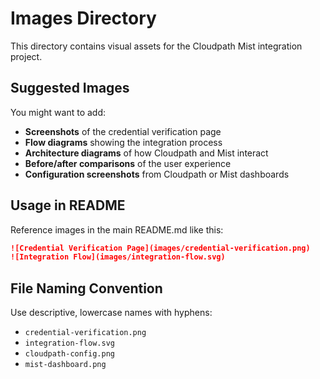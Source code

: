 # Images Directory

This directory contains visual assets for the Cloudpath Mist integration project.

## Suggested Images

You might want to add:

- **Screenshots** of the credential verification page
- **Flow diagrams** showing the integration process
- **Architecture diagrams** of how Cloudpath and Mist interact
- **Before/after comparisons** of the user experience
- **Configuration screenshots** from Cloudpath or Mist dashboards

## Usage in README

Reference images in the main README.md like this:
```markdown
![Credential Verification Page](images/credential-verification.png)
![Integration Flow](images/integration-flow.svg)
```

## File Naming Convention

Use descriptive, lowercase names with hyphens:
- `credential-verification.png`
- `integration-flow.svg`
- `cloudpath-config.png`
- `mist-dashboard.png`
